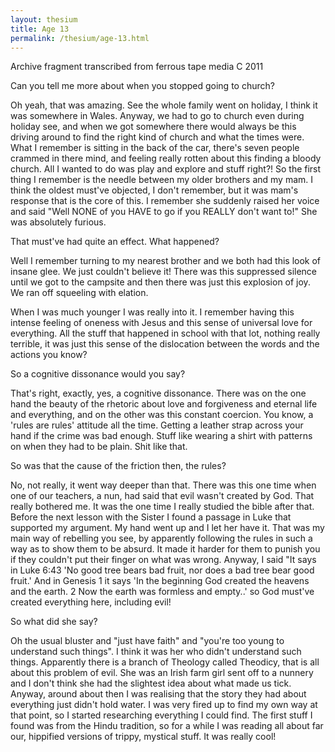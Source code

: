 ```yaml
---
layout: thesium
title: Age 13
permalink: /thesium/age-13.html
---
```


<div class="quote-heading">
Archive fragment transcribed from ferrous tape media C 2011
</div>

Can you tell me more about when you stopped going to church?

Oh yeah, that was amazing. See the whole family went on holiday, I think
it was somewhere in Wales. Anyway, we had to go to church even during
holiday see, and when we got somewhere there would always be this
driving around to find the right kind of church and what the times were.
What I remember is sitting in the back of the car, there's seven people
crammed in there mind, and feeling really rotten about this finding a
bloody church. All I wanted to do was play and explore and stuff right?!
So the first thing I remember is the needle between my older brothers
and my mam. I think the oldest must've objected, I don't remember, but it was mam's
response that is the core of this. I remember she suddenly raised her
voice and said "Well NONE of you HAVE to go if you REALLY don't want
to!" She was absolutely furious.  

That must've had quite an effect. What happened?  

Well I remember turning to my nearest brother and we both had this look
of insane glee. We just couldn't believe it! There was this suppressed
silence until we got to the campsite and then there was just this
explosion of joy. We ran off squeeling with elation.  

When I was much younger I was really into it. I remember having this
intense feeling of oneness with Jesus and this sense of universal love
for everything. All the stuff that happened in school with that lot,
nothing really terrible, it was just this sense of the dislocation
between the words and the actions you know?  

So a cognitive dissonance would you say?  

That's right, exactly, yes, a cognitive dissonance. There was on the one
hand the beauty of the rhetoric about love and forgiveness and eternal
life and everything, and on the other was this constant coercion. You
know, a 'rules are rules' attitude all the time. Getting a leather strap
across your hand if the crime was bad enough. Stuff like wearing a shirt
with patterns on when they had to be plain. Shit like that.  

So was that the cause of the friction then, the rules?  

No, not really, it went way deeper than that. There was this one time
when one of our teachers, a nun, had said that evil wasn't created by
God. That really bothered me. It was the one time I really studied the
bible after that. Before the next lesson with the Sister I found a
passage in Luke that supported my argument. My hand went up and I let
her have it. That was my main way of rebelling you see, by apparently following
the rules in such a way as to show them to be absurd. It made it harder
for them to punish you if they couldn't put their finger on what was
wrong. Anyway, I said "It says in Luke 6:43 'No good tree bears bad
fruit, nor does a bad tree bear good fruit.' And in Genesis 1 it says
'In the beginning God created the heavens and the earth. 2 Now the earth
was formless and empty..' so God must've created everything here,
including evil!  

So what did she say?  

Oh the usual bluster and "just have faith" and "you're too young to
understand such things". I think it was her who didn't understand such
things. Apparently there is a branch of Theology called Theodicy, that
is all about this problem of evil. She was an Irish farm girl sent off
to a nunnery and I don't think she had the slightest idea about what
made us tick. Anyway, around about then I was realising that the story they
had about everything just didn't hold water. I was very fired up to find
my own way at that point, so I started researching everything I could find. The first
stuff I found was from the Hindu tradition, so for a while I was reading
all about far our, hippified versions of trippy, mystical stuff. It was
really cool!
